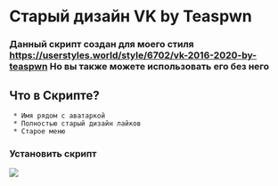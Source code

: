 <div>


#  Старый дизайн VK by Teaspwn
### Данный скрипт создан для моего стиля https://userstyles.world/style/6702/vk-2016-2020-by-teaspwn Но вы также можете использовать его без него
## Что в Скрипте?
``` 
 * Имя рядом с аватаркой
 * Полностью старый дизайн лайков
 * Старое меню
```

  ### Установить скрипт
<a href="https://github.com/teaspwn/vk-old-ui-2016-2020/raw/main/VK-old-ui-by-teaspwn.user.js">
  <img src="https://img.shields.io/badge/-%D1%83%D1%81%D1%82%D0%B0%D0%BD%D0%BE%D0%B2%D0%B8%D1%82%D1%8C-green?style=for-the-badge&link=#">
</a>
<div>
  
<div>
